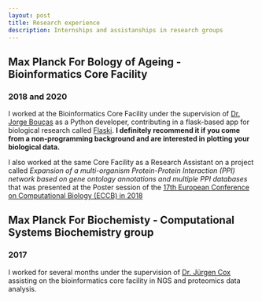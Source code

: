 ```yaml
---
layout: post
title: Research experience 
description: Internships and assistanships in research groups
---
```


Max Planck For Bology of Ageing - Bioinformatics Core Facility
------------
### 2018 and 2020 ###


I worked at the Bioinformatics Core Facility under the supervision of [Dr. Jorge Bouças](https://www.age.mpg.de/science/core-facilities/bioinformatics/service-leader)
as a Python developer, contributing in a flask-based app for biological research called
[Flaski](https://flaski.age.mpg.de).
**I definitely recommend it if you come from a non-programming background and are interested in plotting your biological data.**

I also worked at the same Core Facility as a Research Assistant on a project
called *Expansion of a multi-organism Protein-Protein Interaction (PPI) network based on gene ontology annotations
and multiple PPI databases* that was presented at the Poster session of the [17th European Conference on Computational Biology (ECCB) in 2018](http://eccb18.org/posters-2/)



Max Planck For Biochemisty - Computational Systems Biochemistry group
------------
### 2017 ###


I worked for several months under the supervision of [Dr. Jürgen Cox](https://www.biochem.mpg.de/cox)
assisting on the bioinformatics core facility in NGS and proteomics data analysis.